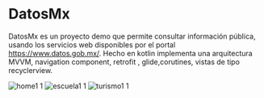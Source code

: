 # DatosMx
DatosMx es un proyecto demo que permite consultar información pública, usando los servicios web disponibles por el portal https://www.datos.gob.mx/.
Hecho en kotlin implementa una arquitectura MVVM, navigation component, retrofit , glide,corutines, vistas de tipo recyclerview.

![home1 1](https://user-images.githubusercontent.com/54148270/108876191-94c5de00-75c3-11eb-8564-30a32876bd80.jpg)
![escuela1 1](https://user-images.githubusercontent.com/54148270/108876756-2cc3c780-75c4-11eb-835b-23c18adec68f.jpg)
![turismo1 1](https://user-images.githubusercontent.com/54148270/108876846-45cc7880-75c4-11eb-98d9-05b57e46b5db.jpg)






